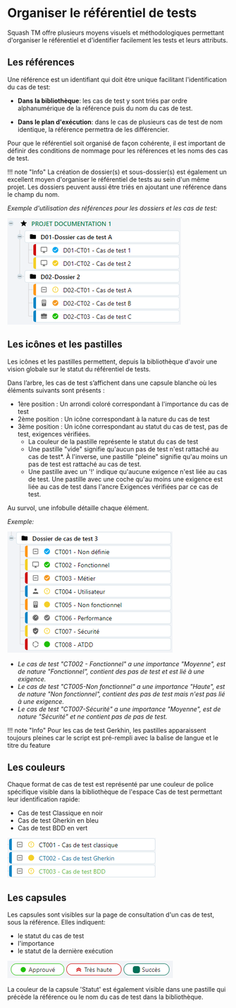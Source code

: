 # Organiser le référentiel de tests

Squash TM offre plusieurs moyens visuels et méthodologiques permettant d'organiser le référentiel et d'identifier facilement les tests et leurs attributs. 

## Les références

Une référence est un identifiant qui doit être unique facilitant l'identification du cas de test:

- **Dans la bibliothèque**: les cas de test y sont triés par ordre alphanumérique de la référence puis du nom du cas de test.

- **Dans le plan d'exécution**: dans le cas de plusieurs cas de test de  nom identique, la référence permettra de les différencier.

Pour que le référentiel soit organisé de façon cohérente, il est important de définir des conditions de nommage pour les références et les noms des cas de test. 

!!! note "Info"
    La création de dossier(s) et sous-dossier(s) est également un excellent moyen d'organiser le référentiel de tests au sein d'un même projet. 
    Les dossiers peuvent aussi être triés en ajoutant une référence dans le champ du nom.

*Exemple d'utilisation des références pour les dossiers et les cas de test:*

![Exemple d'arborescence avec dossiers](resources/exemple-arbo-dossierFR.png)


## Les icônes et les pastilles

Les icônes et les pastilles permettent, depuis la bibliothèque d'avoir une vision globale sur le statut du référentiel de tests.

Dans l’arbre, les cas de test s’affichent dans une capsule blanche où les éléments suivants sont présents :

- 1ère position : Un arrondi coloré correspondant à l'importance du cas de test
- 2ème position : Un icône correspondant à la nature du cas de test
- 3ème position : Un icône correspondant au statut du cas de test, pas de test, exigences vérifiées. 
    - La couleur de la pastille représente le statut du cas de test 
    - Une pastille "vide" signifie qu'aucun pas de test n'est rattaché au cas de test*. À l'inverse, une pastille "pleine" signifie qu'au moins un pas de test est rattaché au cas de test.
    - Une pastille avec un '!' indique qu'aucune exigence n'est liée au cas de test. Une pastille avec une coche qu'au moins une exigence est liée au cas de test dans l'ancre Exigences vérifiées par ce cas de test.

Au survol, une infobulle détaille chaque élément.

*Exemple:* 

![Les icônes et les pastilles des cas de test](resources/icone-pastille-cas-de-testFR.png)

- *Le cas de test "CT002 - Fonctionnel" a une importance "Moyenne", est de nature "Fonctionnel", contient des pas de test et est lié à une exigence.*
- *Le cas de test "CT005-Non fonctionnel" a une importance "Haute", est de nature "Non fonctionnel", contient des pas de test mais n'est pas lié à une exigence.*
- *Le cas de test "CT007-Sécurité" a une importance "Moyenne", est de nature "Sécurité" et ne contient pas de pas de test.*


!!! note "Info"
    Pour les cas de test Gerkhin, les pastilles apparaissent toujours pleines car le script est pré-rempli avec la balise de langue et le titre du feature

## Les couleurs

Chaque format de cas de test est représenté par une couleur de police spécifique visible dans la bibliothèque de l'espace Cas de test permettant leur identification rapide:

- Cas de test Classique en noir
- Cas de test Gherkin en bleu
- Cas de test BDD en vert 

![Formats Cas de test](resources/couleurs-cas-de-testFR.png)


## Les capsules

Les capsules sont visibles sur la page de consultation d'un cas de test, sous la référence. Elles indiquent:
- le statut du cas de test
- l'importance
- le statut de la dernière exécution

![Capsules](resources/capsulesFR.png)

La couleur de la capsule 'Statut' est également visible dans une pastille qui précède la référence ou le nom du cas de test dans la bibliothèque. 


